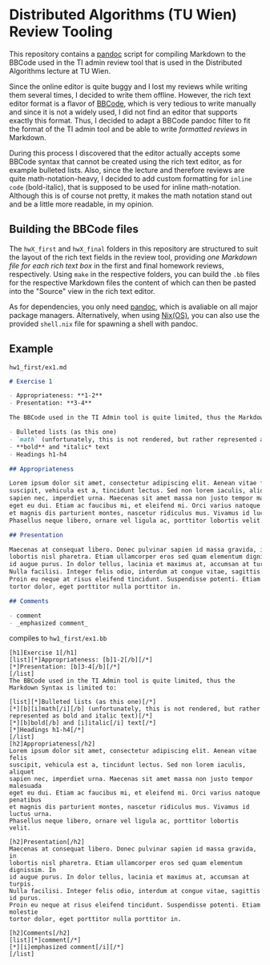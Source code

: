 # Distributed Algorithms (TU Wien) Review Tooling

This repository contains a [pandoc](https://pandoc.org) script for compiling
Markdown to the BBCode used in the TI admin review tool that is used in the 
Distributed Algorithms lecture at TU Wien.

Since the online editor is quite buggy and I lost my reviews while writing them
several times, I decided to write them offline. However, the rich text editor
format is a flavor of [BBCode](https://en.wikipedia.org/wiki/BBCode), which is
very tedious to write manually and since it is not a widely used, I did
not find an editor that supports exactly this format. Thus, I decided to adapt a BBCode pandoc filter to 
fit the format of the TI admin tool and be able to write _formatted reviews_ in Markdown.

During this process I discovered that the editor actually accepts some BBCode
syntax that cannot be created using the rich text editor, as for example
bulleted lists. Also, since the lecture and therefore reviews are quite
math-notation-heavy, I decided to add custom formatting for `inline code`
(bold-italic), that is supposed to be used for inline math-notation. Although
this is of course not pretty, it makes the math notation stand out and be a
little more readable, in my opinion.

## Building the BBCode files

The `hwX_first` and `hwX_final` folders in this repository are structured to
suit the layout of the rich text fields in the review tool, providing _one
Markdown file for each rich text box_ in the first and final homework reviews,
respectively. Using `make` in the respective folders, you can build the `.bb`
files for the respective Markdown files the content of which can then be pasted
into the "Source" view in the rich text editor. 

As for dependencies, you only need [pandoc](https://pandoc.org), which is avaliable
on all major package managers. Alternatively, when using [Nix(OS)](https://nixos.org/download.html), you can also use the provided `shell.nix` file for spawning a shell with pandoc.

## Example

`hw1_first/ex1.md` 

```Markdown
# Exercise 1

- Appropriateness: **1-2**
- Presentation: **3-4**

The BBCode used in the TI Admin tool is quite limited, thus the Markdown Syntax is limited to:

- Bulleted lists (as this one)
- `math` (unfortunately, this is not rendered, but rather represented as bold and italic text)
- **bold** and *italic* text
- Headings h1-h4

## Appropriateness 

Lorem ipsum dolor sit amet, consectetur adipiscing elit. Aenean vitae felis
suscipit, vehicula est a, tincidunt lectus. Sed non lorem iaculis, aliquet
sapien nec, imperdiet urna. Maecenas sit amet massa non justo tempor malesuada
eget eu dui. Etiam ac faucibus mi, et eleifend mi. Orci varius natoque penatibus
et magnis dis parturient montes, nascetur ridiculus mus. Vivamus id luctus urna.
Phasellus neque libero, ornare vel ligula ac, porttitor lobortis velit. 

## Presentation

Maecenas at consequat libero. Donec pulvinar sapien id massa gravida, in
lobortis nisl pharetra. Etiam ullamcorper eros sed quam elementum dignissim. In
id augue purus. In dolor tellus, lacinia et maximus at, accumsan at turpis.
Nulla facilisi. Integer felis odio, interdum at congue vitae, sagittis id purus.
Proin eu neque at risus eleifend tincidunt. Suspendisse potenti. Etiam molestie
tortor dolor, eget porttitor nulla porttitor in. 

## Comments

- comment
- _emphasized comment_
```

compiles to `hw1_first/ex1.bb`
```
[h1]Exercise 1[/h1]
[list][*]Appropriateness: [b]1-2[/b][/*]
[*]Presentation: [b]3-4[/b][/*]
[/list]
The BBCode used in the TI Admin tool is quite limited, thus the Markdown Syntax is limited to:

[list][*]Bulleted lists (as this one)[/*]
[*][b][i]math[/i][/b] (unfortunately, this is not rendered, but rather represented as bold and italic text)[/*]
[*][b]bold[/b] and [i]italic[/i] text[/*]
[*]Headings h1-h4[/*]
[/list]
[h2]Appropriateness[/h2]
Lorem ipsum dolor sit amet, consectetur adipiscing elit. Aenean vitae felis
suscipit, vehicula est a, tincidunt lectus. Sed non lorem iaculis, aliquet
sapien nec, imperdiet urna. Maecenas sit amet massa non justo tempor malesuada
eget eu dui. Etiam ac faucibus mi, et eleifend mi. Orci varius natoque penatibus
et magnis dis parturient montes, nascetur ridiculus mus. Vivamus id luctus urna.
Phasellus neque libero, ornare vel ligula ac, porttitor lobortis velit.

[h2]Presentation[/h2]
Maecenas at consequat libero. Donec pulvinar sapien id massa gravida, in
lobortis nisl pharetra. Etiam ullamcorper eros sed quam elementum dignissim. In
id augue purus. In dolor tellus, lacinia et maximus at, accumsan at turpis.
Nulla facilisi. Integer felis odio, interdum at congue vitae, sagittis id purus.
Proin eu neque at risus eleifend tincidunt. Suspendisse potenti. Etiam molestie
tortor dolor, eget porttitor nulla porttitor in.

[h2]Comments[/h2]
[list][*]comment[/*]
[*][i]emphasized comment[/i][/*]
[/list]

```